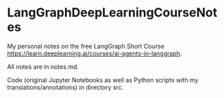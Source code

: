 # LangGraphDeepLearningCourseNotes

My personal notes on the free LangGraph Short Course https://learn.deeplearning.ai/courses/ai-agents-in-langgraph.

All notes are in notes.md.

Code (original Jupyter Notebooks as well as Python scripts with my translations/annotations) in directory src.
